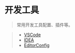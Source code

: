 # 开发工具

> 常用开发工具配置、插件等。  

> * [VSCode](../ide/vscode.md)
> * [IDEA](../ide/idea.md)
> * [EditorConfig](../ide/editorconfig.md)